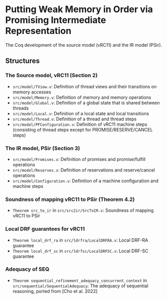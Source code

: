 # Putting Weak Memory in Order via Promising Intermediate Representation

The Coq development of the source model (vRC11) and the IR model (PSir).

## Structures

### The Source model, vRC11 (Section 2)
- `src/model/TView.v`: Definition of thread views and their transitions on memory accesses
- `src/model/Memory.v`: Definition of memory and memory operations
- `src/model/Global.v`: Definition of a global state that is shared between threads
- `src/model/Local.v`: Definition of a local state and local transitions
- `src/model/Thread.v`: Definition of a thread and thread steps
- `src/model/PFConfiguration.v`: Definition of vRC11 machine steps
(consisting of thread steps except for PROMISE/RESERVE/CANCEL steps)

### The IR model, PSir (Section 3)
- `src/model/Promises.v`: Definition of promises and promise/fulfill operations
- `src/model/Reserves.v`: Definition of reservations and reserve/cancel operations
- `src/model/Configuration.v`: Definition of a machine configuration and machine steps

### Soundness of mapping vRC11 to PSir (Theorem 4.2)
- `Theorem src_to_ir` in `src/src2ir/SrcToIR.v`: Soundness of mapping vRC11 to PSir

### Local DRF guarantees for vRC11
- `Theorem local_drf_ra` in `src/ldrfra/LocalDRFRA.v`: Local DRF-RA guarantee
- `Theorem local_drf_sc` in `src/ldrfsc/LocalDRFSC.v`: Local DRF-SC guarantee

### Adequacy of SEQ
- `Theorem sequential_refinement_adequacy_concurrent_context` in `src/sequential/SequentialAdequacy`:
The adequacy of sequential reasoning, ported from [Cho et al. 2022]
